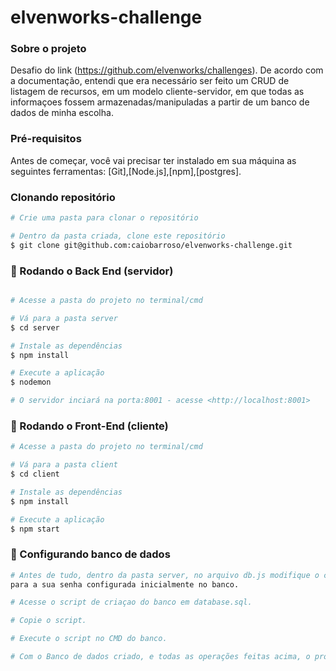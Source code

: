 # elvenworks-challenge

### Sobre o projeto

Desafio do link (https://github.com/elvenworks/challenges).
De acordo com a documentação, entendi que era necessário ser feito um CRUD de listagem de recursos, em um modelo cliente-servidor, em que todas as informaçoes fossem armazenadas/manipuladas a partir de um banco de dados de minha escolha.

### Pré-requisitos

Antes de começar, você vai precisar ter instalado em sua máquina as seguintes ferramentas:
[Git],[Node.js],[npm],[postgres]. 

### Clonando repositório
```bash
# Crie uma pasta para clonar o repositório

# Dentro da pasta criada, clone este repositório
$ git clone git@github.com:caiobarroso/elvenworks-challenge.git
```

### 🎲 Rodando o Back End (servidor)

```bash

# Acesse a pasta do projeto no terminal/cmd

# Vá para a pasta server
$ cd server

# Instale as dependências
$ npm install

# Execute a aplicação 
$ nodemon

# O servidor inciará na porta:8001 - acesse <http://localhost:8001>
```
### 🎲 Rodando o Front-End (cliente)

```bash
# Acesse a pasta do projeto no terminal/cmd

# Vá para a pasta client
$ cd client

# Instale as dependências
$ npm install

# Execute a aplicação 
$ npm start
```
### 🎲 Configurando banco de dados 

```bash
# Antes de tudo, dentro da pasta server, no arquivo db.js modifique o campo 'password' 
para a sua senha configurada inicialmente no banco.

# Acesse o script de criaçao do banco em database.sql.

# Copie o script.

# Execute o script no CMD do banco.

# Com o Banco de dados criado, e todas as operações feitas acima, o projeto está pronto para ser compilado.

```
